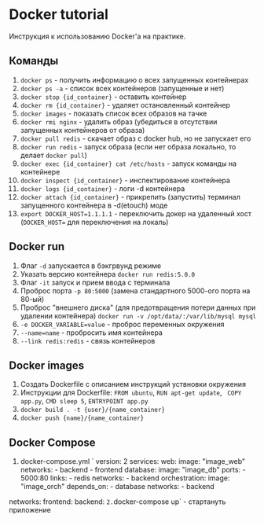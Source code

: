 # Docker tutorial

Инструкция к использованию Docker'а на практике.

## Команды

1. `docker ps` - получить информацию о всех запущенных контейнерах
2. `docker ps -a` - список всех контейнеров (запущенные и нет)
3. `docker stop {id_container}` - оставить контейнер
4. `docker rm {id_container}` - удаляет остановленный контейнер
5. `docker images` - показать список всех образов на тачке
6. `docker rmi nginx` - удалить образ (убедиться в отсутствии запущенных контейнеров от образа)
7. `docker pull redis` - скачает образ с docker hub, но не запускает его
8. `docker run redis` - запуск образа (если нет образа локально, то делает `docker pull`)
9. `docker exec {id_container} cat /etc/hosts` - запуск команды на контейнере
10. `docker inspect {id_container}` - инспектирование контейнера
11. `docker logs {id_container}` - логи -d контейнера
12. `docker attach {id_container}` - прикрепить (запустить) терминал запущенного контейнера в -d(etouch) моде
13. `export DOCKER_HOST=1.1.1.1` - переключить докер на удаленный хост (`DOCKER_HOST=` для переключения на локаль)

## Docker run

1. Флаг `-d` запускается в бэкгрвунд режиме
2. Указать версию контейнера `docker run redis:5.0.0`
3. Флаг `-it` запуск и прием ввода с терминала
4. Проброс порта `-p 80:5000` (замена стандартного 5000-ого порта на 80-ый)
5. Проброс "внешнего диска" (для предотвращения потери данных при удалении контейнера) `docker run -v /opt/data/:/var/lib/mysql mysql`
6. `-e DOCKER_VARIABLE=value` - проброс переменных окружения
7. `--name=name` - пробросить имя контейнера
8. `--link redis:redis` - связь контейнеров 

## Docker images

1. Создать Dockerfile с описанием инструкций уствновки окружения
2. Инструкции для Dockerfile: `FROM ubuntu`, `RUN apt-get update`, ` COPY app.py`, `CMD sleep 5`, `ENTRYPOINT app.py` 
3. `docker build . -t {user}/{name_container}`
4. `docker push {name}/{name_container}`

## Docker Compose

1. docker-compose.yml
`
version: 2
services:
    web: 
        image: "image_web"
        networks:
        - backend
        - frontend
    database:
        image: "image_db"
        ports:
        - 5000:80
        links:
        - redis
        networks:
        - backend
    orchestration:
        image: "image_orch"
        depends_on:
        - database
        networks:
        - backend

networks:
    frontend:
    backend:
`
2. `docker-compose up` - стартануть приложение